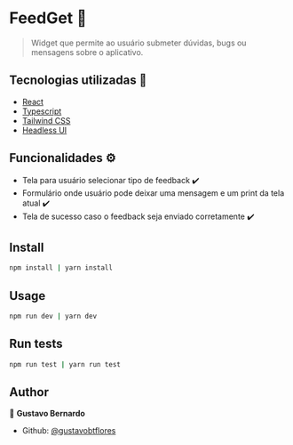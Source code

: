 <h1 align="left">FeedGet 💬</h1>

> Widget que permite ao usuário submeter dúvidas, bugs ou mensagens sobre o aplicativo.

## Tecnologias utilizadas :rocket:

- <a href="https://reactjs.org/">React</a>
- <a href="https://www.typescriptlang.org/">Typescript</a>
- <a href="https://tailwindcss.com/">Tailwind CSS</a>
- <a href="https://headlessui.dev/">Headless UI</a>

## Funcionalidades :gear:

- Tela para usuário selecionar tipo de feedback :heavy_check_mark:
- Formulário onde usuário pode deixar uma mensagem e um print da tela atual :heavy_check_mark:
- Tela de sucesso caso o feedback seja enviado corretamente :heavy_check_mark:


## Install

```sh
npm install | yarn install
```

## Usage

```sh
npm run dev | yarn dev
```

## Run tests

```sh
npm run test | yarn run test
```

## Author

👤 **Gustavo Bernardo**

- Github: [@gustavobtflores](https://github.com/gustavobtflores)

